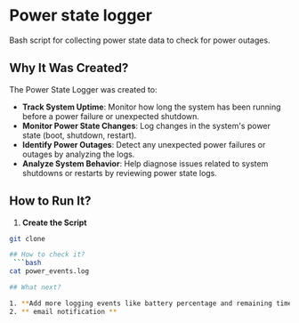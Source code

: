# Power state logger
Bash script for collecting power state data to check for power outages.

## Why It Was Created?

The Power State Logger was created to:

- **Track System Uptime**: Monitor how long the system has been running before a power failure or unexpected shutdown.
- **Monitor Power State Changes**: Log changes in the system's power state (boot, shutdown, restart).
- **Identify Power Outages**: Detect any unexpected power failures or outages by analyzing the logs.
- **Analyze System Behavior**: Help diagnose issues related to system shutdowns or restarts by reviewing power state logs.

## How to Run It?

1. **Create the Script**  
  ```bash
git clone

## How to check it?
   ```bash
cat power_events.log

## What next?

1. **Add more logging events like battery percentage and remaining time**
2. ** email notification **
